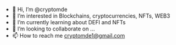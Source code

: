 - 👋 Hi, I’m @cryptomde
- 👀 I’m interested in Blockchains, cryptocurrencies, NFTs, WEB3
- 🌱 I’m currently learning about DEFI and NFTs
- 💞️ I’m looking to collaborate on ...
- 📫 How to reach me cryptomde1@gmail.com

<!---
cryptomde/cryptomde is a ✨ special ✨ repository because its `README.md` (this file) appears on your GitHub profile.
You can click the Preview link to take a look at your changes.
--->

